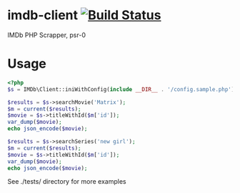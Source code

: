imdb-client [![Build Status](https://travis-ci.org/arsonik/imdb-client.png?branch=master)](https://travis-ci.org/arsonik/imdb-client)
===========

IMDb PHP Scrapper, psr-0

Usage
=====
```php
<?php
$s = IMDb\Client::iniWithConfig(include __DIR__ . '/config.sample.php');;

$results = $s->searchMovie('Matrix');
$m = current($results);
$movie = $s->titleWithId($m['id']);
var_dump($movie);
echo json_encode($movie);

$results = $s->searchSeries('new girl');
$m = current($results);
$movie = $s->titleWithId($m['id']);
var_dump($movie);
echo json_encode($movie);
```

See ./tests/ directory for more examples